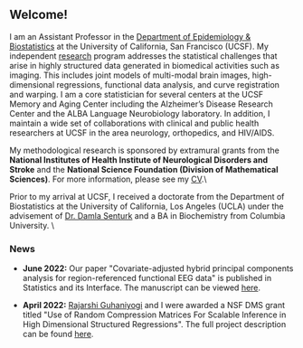 ## Welcome!

I am an Assistant Professor in the [Department of Epidemiology & Biostatistics](https://profiles.ucsf.edu/aaron.scheffler) at the University of California, San Francisco (UCSF). My independent [research](research.md) program addresses the statistical challenges that arise in highly structured data generated in biomedical activities such as imaging. This includes joint models of multi-modal brain images, high-dimensional regressions, functional data analysis, and curve registration and warping. I am a core statistician for several centers at the UCSF Memory and Aging Center including the Alzheimer’s Disease Research Center and the ALBA Language Neurobiology laboratory. In addition, I maintain a wide set of collaborations with clinical and public health researchers at UCSF in the area neurology, orthopedics, and HIV/AIDS. 

My methodological research is sponsored by extramural grants from the __National Institutes of Health Institute of Neurological Disorders and Stroke__ and the __National Science Foundation (Division of Mathematical Sciences)__. For more information, please see my [CV](aaron_cv_2024.pdf).\\


Prior to my arrival at UCSF, I received a doctorate from the Department of Biostatistics at the University of California, Los Angeles (UCLA) under the advisement of [Dr. Damla Senturk](https://ph.ucla.edu/about/faculty-staff-directory/damla-senturk) and a BA in Biochemistry from Columbia University. \\




### News

* __June 2022:__ Our paper "Covariate-adjusted hybrid principal components analysis for
region-referenced functional EEG data" is published in Statistics and its Interface. The manuscript can be viewed [here](https://www.ncbi.nlm.nih.gov/pmc/articles/PMC9165697/pdf/nihms-1759541.pdf).

* __April 2022:__ [Rajarshi Guhaniyogi](https://users.soe.ucsc.edu/~rajguhaniyogi/) and I were awarded a NSF DMS grant titled "Use of Random Compression Matrices For Scalable Inference in High Dimensional Structured Regressions". The full project description can be found [here](https://www.nsf.gov/awardsearch/showAward?AWD_ID=2210206&HistoricalAwards=false).


